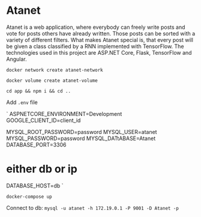 # Atanet
Atanet is a web application, where everybody can freely write posts and vote for posts others have already written. Those posts can be sorted with a variety of different filters. What makes Atanet special is, that every post will be given a class classified by a RNN implemented with TensorFlow.
The technologies used in this project are ASP.NET Core, Flask, TensorFlow and Angular.

`docker network create atanet-network`

`docker volume create atanet-volume`

`cd app && npm i && cd ..`

Add `.env` file

`
ASPNETCORE_ENVIRONMENT=Development
GOOGLE_CLIENT_ID=client_id

MYSQL_ROOT_PASSWORD=password
MYSQL_USER=atanet
MYSQL_PASSWORD=password
MYSQL_DATtABASE=Atanet
DATABASE_PORT=3306
# either db or ip
DATABASE_HOST=db
`



`docker-compose up`

Connect to db:
`mysql -u atanet -h 172.19.0.1 -P 9001 -D Atanet -p`